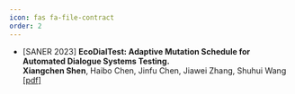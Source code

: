 ```yaml
---
icon: fas fa-file-contract
order: 2
---
```


* [SANER 2023] **EcoDialTest: Adaptive Mutation Schedule for Automated Dialogue Systems Testing.**  
  **Xiangchen Shen**, Haibo Chen, Jinfu Chen, Jiawei Zhang, Shuhui Wang
  [[pdf]](/files/EcoDialTest.pdf)
